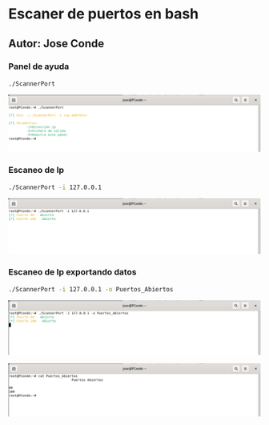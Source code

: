 # Escaner de puertos en bash
## Autor: Jose Conde 

### Panel de ayuda 
```bash 
./ScannerPort
```
![Panel Ayuda](https://github.com/conde26/Bash-Scripts/blob/main/Escaner%20de%20Puertos/imagenes/Panel_Ayuda.PNG)

### Escaneo de Ip
```bash 
./ScannerPort -i 127.0.0.1
```
![Escaneo IP 1](https://github.com/conde26/Bash-Scripts/blob/main/Escaner%20de%20Puertos/imagenes/Escaneo_IP.PNG)

### Escaneo de Ip exportando datos 
```bash 
./ScannerPort -i 127.0.0.1 -o Puertos_Abiertos
```
![Escaneo IP 2](https://github.com/conde26/Bash-Scripts/blob/main/Escaner%20de%20Puertos/imagenes/Escaneo_IP_Exportando.PNG)

![datos](https://github.com/conde26/Bash-Scripts/blob/main/Escaner%20de%20Puertos/imagenes/datos.PNG)
